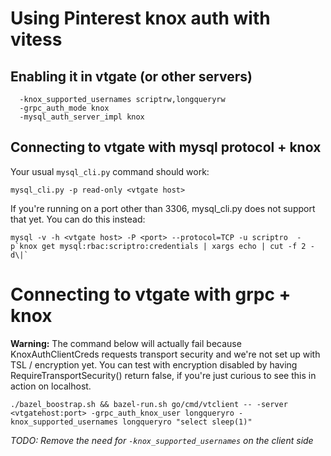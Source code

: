 # Using Pinterest knox auth with vitess

## Enabling it in vtgate (or other servers)

```
  -knox_supported_usernames scriptrw,longqueryrw
  -grpc_auth_mode knox
  -mysql_auth_server_impl knox
```

## Connecting to vtgate with mysql protocol + knox

Your usual `mysql_cli.py` command should work:

```
mysql_cli.py -p read-only <vtgate host>
```

If you're running on a port other than 3306, mysql_cli.py does not support that yet. You can do this instead:

```
mysql -v -h <vtgate host> -P <port> --protocol=TCP -u scriptro  -p`knox get mysql:rbac:scriptro:credentials | xargs echo | cut -f 2 -d\|`
```

# Connecting to vtgate with grpc + knox

**Warning:** The command below will actually fail because KnoxAuthClientCreds
requests transport security and we're not set up with TSL / encryption yet.
You can test with encryption disabled by having RequireTransportSecurity()
return false, if you're just curious to see this in action on localhost.

```
./bazel_boostrap.sh && bazel-run.sh go/cmd/vtclient -- -server <vtgatehost:port> -grpc_auth_knox_user longqueryro -knox_supported_usernames longqueryro "select sleep(1)"
```

*TODO: Remove the need for `-knox_supported_usernames` on the client side*
